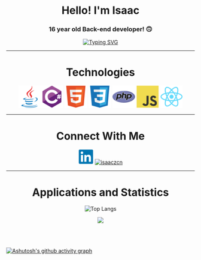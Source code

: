 <div align="center">
  
# Hello! I'm Isaac
### 16 year old Back-end developer! 🙃

  [![Typing SVG](https://readme-typing-svg.herokuapp.com?font=Fira+Code&pause=1000&color=F7F7F7&width=435&lines=Always+willing+to+learn+more)](https://git.io/typing-svg)
</div>

---

<div align="center">
  
# Technologies

<img src="https://raw.githubusercontent.com/devicons/devicon/master/icons/java/java-original.svg" alt="Java" width="60" height="60"><img src="https://raw.githubusercontent.com/devicons/devicon/master/icons/csharp/csharp-original.svg" alt="C#" width="60" height="60">
<img src="https://raw.githubusercontent.com/devicons/devicon/master/icons/html5/html5-original.svg" alt="HTML5" width="60" height="60"> 
<img src="https://raw.githubusercontent.com/devicons/devicon/master/icons/css3/css3-original.svg" alt="CSS3" width="60" height="60">
<img src="https://raw.githubusercontent.com/devicons/devicon/master/icons/php/php-original.svg" alt="Php" width="60" height="60">
<img src="https://raw.githubusercontent.com/devicons/devicon/master/icons/javascript/javascript-original.svg" alt="JavaScript" width="60" height="60">
<img src="https://raw.githubusercontent.com/devicons/devicon/master/icons/react/react-original.svg" alt="React" width="60" height="60">
<!-- <img src="https://raw.githubusercontent.com/devicons/devicon/master/icons/mysql/mysql-original.svg" alt="MySQL" width="60" height="60"> -->
</div>

---
<div align="center">
  
# Connect With Me

<a href="https://www.linkedin.com/in/isaac-josé-ferreira-da-silva-882857359/" target="_blank"><img src="https://raw.githubusercontent.com/devicons/devicon/master/icons/linkedin/linkedin-original.svg" alt="LinkedIn" width="40" height="40"></a>
<a href="https://instagram.com//isaaczcn/" target="blank"><img src="https://raw.githubusercontent.com/rahuldkjain/github-profile-readme-generator/master/src/images/icons/Social/instagram.svg" alt="isaaczcn" width="50" height="40"/></a>
</div>

---

<div align="center">
  
# Applications and Statistics
  
  ![Top Langs](https://github-readme-stats.vercel.app/api/top-langs/?username=isaaczcncodes&layout=compact&theme=transparent)

  ![](https://github-readme-stats.vercel.app/api?username=isaaczcncodes&show_icons=true&hide=issues,prs&theme=transparent)
</div>

<br><br>


[![Ashutosh's github activity graph](https://github-readme-activity-graph.vercel.app/graph?username=isaaczcncodes&bg_color=00000&color=A491DF&line=3452B2&point=3761E8&area=true&hide_border=true)](https://github.com/ashutosh00710/github-readme-activity-graph)
